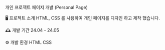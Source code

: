 개인 프로젝트 페이지 개발 (Personal Page)

🖥️ 프로젝트 소개
HTML, CSS 를 사용하여 개인 페이지를 디자인 하고 제작 했습니다. 

🕰️ 개발 기간
24.04 - 24.05

⚙️ 개발 환경
HTML
CSS
